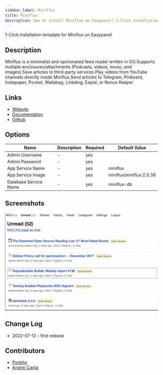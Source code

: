 ```yaml
---
sidebar_label: Miniflux
title: Miniflux
description: How to install Miniflux on Easypanel? 1-Click installation template for Miniflux on Easypanel
---
```


<!-- generated -->

1-Click installation template for Miniflux on Easypanel

## Description

Miniflux is a minimalist and opinionated feed reader written in GO.Supports multiple enclosures/attachments (Podcasts, videos, music, and images).Save articles to third-party services.Play videos from YouTube channels directly inside Miniflux.Send articles to Telegram, Pinboard, Instapaper, Pocket, Wallabag, Linkding, Espial, or Nunux Keeper

## Links

- [Website](https://miniflux.app/)
- [Documentation](https://miniflux.app/docs/)
- [Github](https://github.com/miniflux)

## Options

Name | Description | Required | Default Value
-|-|-|-
Admin Username | - | yes | 
Admin Password | - | yes | 
App Service Name | - | yes | miniflux
App Service Image | - | yes | miniflux/miniflux:2.0.38
Database Service Name | - | yes | miniflux-db

## Screenshots

![Miniflux Screenshot](./assets/screenshot.png)

## Change Log

- 2022-07-12 – first release

## Contributors

- [Ponkhy](https://github.com/Ponkhy)
- [Andrei Canta](https://github.com/deiucanta)
